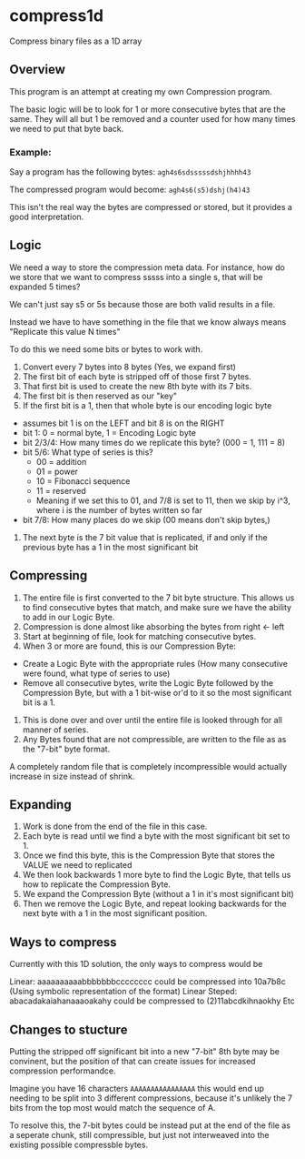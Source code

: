 # compress1d
Compress binary files as a 1D array

## Overview
This program is an attempt at creating my own Compression program.

The basic logic will be to look for 1 or more consecutive bytes that are the same.  They will all but 1 be removed and a counter used for how many times we need to put that byte back.

### Example: 
Say a program has the following bytes:  `agh4s6sdsssssdshjhhhh43`

The compressed program would become: `agh4s6(s5)dshj(h4)43`

This isn't the real way the bytes are compressed or stored, but it provides a good interpretation.

## Logic
We need a way to store the compression meta data.  For instance, how do we store that we want to compress sssss into a single s, that will be expanded 5 times?

We can't just say s5 or 5s because those are both valid results in a file.

Instead we have to have something in the file that we know always means "Replicate this value N times"

To do this we need some bits or bytes to work with.

1. Convert every 7 bytes into 8 bytes (Yes, we expand first)
1. The first bit of each byte is stripped off of those first 7 bytes.
1. That first bit is used to create the new 8th byte with its 7 bits.
1. The first bit is then reserved as our "key"
1. If the first bit is a 1, then that whole byte is our encoding logic byte
  - assumes bit 1 is on the LEFT and bit 8 is on the RIGHT
  - bit 1: 0 = normal byte, 1 = Encoding Logic byte
  - bit 2/3/4: How many times do we replicate this byte? (000 = 1, 111 = 8)
  - bit 5/6: What type of series is this? 
    - 00 = addition
    - 01 = power
    - 10 = Fibonacci sequence
    - 11 = reserved
    - Meaning if we set this to 01, and 7/8 is set to 11, then we skip by i^3, where i is the number of bytes written so far
  - bit 7/8: How many places do we skip (00 means don't skip bytes,)
1. The next byte is the 7 bit value that is replicated, if and only if the previous byte has a 1 in the most significant bit

## Compressing

1. The entire file is first converted to the 7 bit byte structure.  This allows us to find consecutive bytes that match, and make sure we have the ability to add in our Logic Byte.
1. Compression is done almost like absorbing the bytes from right <- left
1. Start at beginning of file, look for matching consecutive bytes.
1. When 3 or more are found, this is our Compression Byte:
  - Create a Logic Byte with the appropriate rules (How many consecutive were found, what type of series to use) 
  - Remove all consecutive bytes, write the Logic Byte followed by the Compression Byte, but with a 1 bit-wise or'd to it so the most significant bit is a 1.
1. This is done over and over until the entire file is looked through for all manner of series.
1. Any Bytes found that are not compressible, are written to the file as as the "7-bit" byte format.

A completely random file that is completely incompressible would actually increase in size instead of shrink.

## Expanding

1. Work is done from the end of the file in this case.
1. Each byte is read until we find a byte with the most significant bit set to 1.
1. Once we find this byte, this is the Compression Byte that stores the VALUE we need to replicated
1. We then look backwards 1 more byte to find the Logic Byte, that tells us how to replicate the Compression Byte.
1. We expand the Compression Byte (without a 1 in it's most significant bit)
1. Then we remove the Logic Byte, and repeat looking backwards for the next byte with a 1 in the most significant position.


## Ways to compress

Currently with this 1D solution, the only ways to compress would be

Linear: aaaaaaaaaabbbbbbbcccccccc could be compressed into 10a7b8c (Using symbolic representation of the format)
Linear Steped: abacadakaiahanaaaoakahy could be compressed to (2)11abcdkihnaokhy
Etc

## Changes to stucture

Putting the stripped off significant bit into a new "7-bit" 8th byte may be convinent, but the position of that can create issues for increased compression performandce.

Imagine you have 16 characters `AAAAAAAAAAAAAAAA` this would end up needing to be split into 3 different compressions, because it's unlikely the 7 bits from the top most would match the sequence of A.

To resolve this, the 7-bit bytes could be instead put at the end of the file as a seperate chunk, still compressible, but just not interweaved into the existing possible compressble bytes.

